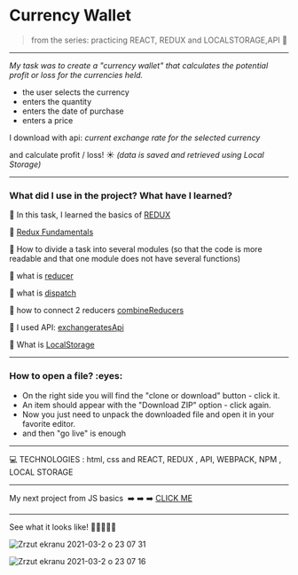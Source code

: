 <h1> Currency Wallet </h1>


>from the series:  practicing REACT, REDUX and LOCALSTORAGE,API   :muscle:

----

*My task was to create a "currency wallet" that calculates the potential profit or loss for the currencies held.*

* the user selects the currency
* enters the quantity
* enters the date of purchase
* enters a price

I download with api:
*current exchange rate for the selected currency*


and calculate profit / loss! :sunny:
*(data is saved and retrieved using Local Storage)*

-------

<h3>What did I use in the project? What have I learned?</h3>

:green_book: In this task, I learned the basics of [REDUX](https://redux.js.org/)

:green_book: [Redux Fundamentals](https://redux.js.org/tutorials/fundamentals/part-2-concepts-data-flow) 

:green_book: How to divide a task into several modules (so that the code is more readable and that one module does not have several functions)

:green_book: what is [reducer](https://redux.js.org/tutorials/fundamentals/part-3-state-actions-reducers)

:green_book: what is [dispatch](https://redux.js.org/tutorials/fundamentals/part-2-concepts-data-flow)

:green_book: how to connect 2 reducers [combineReducers](https://redux.js.org/api/combinereducers)

:green_book: I used  API: [exchangeratesApi](https://exchangeratesapi.io/)

:green_book: What is [LocalStorage](https://blog.logrocket.com/localstorage-javascript-complete-guide/)



-----
<h3>How to open a file? :eyes: </h3>

* On the right side you will find the "clone or download" button - click it.
* An item should appear with the "Download ZIP" option - click again.
* Now you just need to unpack the downloaded file and open it in your favorite editor.
* and then "go live" is enough

----


:computer: TECHNOLOGIES : html, css and REACT, REDUX , API, WEBPACK, NPM , LOCAL STORAGE


----

My next  project from JS basics  :arrow_right: :arrow_right: :arrow_right: [CLICK ME ](https://github.com/martynakil/-form---uploading-a-CSV-file-in-JS)




----


See what it looks like! :eyes::eyes::eyes::eyes::eyes:

![Zrzut ekranu 2021-03-2 o 23 07 31](https://user-images.githubusercontent.com/59742201/109723595-98062e80-7bae-11eb-9573-e6ce723e708f.png)



![Zrzut ekranu 2021-03-2 o 23 07 16](https://user-images.githubusercontent.com/59742201/109723599-99375b80-7bae-11eb-89f6-e78effddb583.png)


